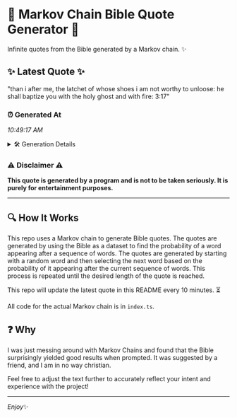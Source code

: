 # 📖 Markov Chain Bible Quote Generator 📖

Infinite quotes from the Bible generated by a Markov chain. ✨

## ✨ Latest Quote ✨
"than i after me, the latchet of whose shoes i am not worthy to unloose: he shall baptize you with the holy ghost and with fire: 3:17"

### ⏰ Generated At
*10:49:17 AM*

<details>
    <summary>🛠️ Generation Details</summary>
    <p>
        <strong>🌱 Seed:</strong> than<br>
        <strong>🔄 Iterations:</strong> 26<br>
        <strong>📜 Context History:</strong><br>[ than ]: i<br>[ than, i ]: after<br>[ than, i, after ]: me,<br>[ than, i, after, me, ]: the<br>[ than, i, after, me,, the ]: latchet<br>[ than, i, after, me,, the, latchet ]: of<br>[ i, after, me,, the, latchet, of ]: whose<br>[ after, me,, the, latchet, of, whose ]: shoes<br>[ me,, the, latchet, of, whose, shoes ]: i<br>[ the, latchet, of, whose, shoes, i ]: am<br>[ latchet, of, whose, shoes, i, am ]: not<br>[ of, whose, shoes, i, am, not ]: worthy<br>[ whose, shoes, i, am, not, worthy ]: to<br>[ shoes, i, am, not, worthy, to ]: unloose:<br>[ i, am, not, worthy, to, unloose: ]: he<br>[ am, not, worthy, to, unloose:, he ]: shall<br>[ not, worthy, to, unloose:, he, shall ]: baptize<br>[ worthy, to, unloose:, he, shall, baptize ]: you<br>[ to, unloose:, he, shall, baptize, you ]: with<br>[ unloose:, he, shall, baptize, you, with ]: the<br>[ he, shall, baptize, you, with, the ]: holy<br>[ shall, baptize, you, with, the, holy ]: ghost<br>[ baptize, you, with, the, holy, ghost ]: and<br>[ you, with, the, holy, ghost, and ]: with<br>[ with, the, holy, ghost, and, with ]: fire:<br>[ the, holy, ghost, and, with, fire: ]: 3:17<br>
    </p>
</details>

### ⚠️ Disclaimer ⚠️
**This quote is generated by a program and is not to be taken seriously. It is purely for entertainment purposes.**

---

## 🔍 How It Works

This repo uses a Markov chain to generate Bible quotes. The quotes are generated by using the Bible as a dataset to find the probability of a word appearing after a sequence of words. The quotes are generated by starting with a random word and then selecting the next word based on the probability of it appearing after the current sequence of words. This process is repeated until the desired length of the quote is reached.

This repo will update the latest quote in this README every 10 minutes. ⏳

All code for the actual Markov chain is in `index.ts`.

## ❓ Why

I was just messing around with Markov Chains and found that the Bible surprisingly yielded good results when prompted. 
It was suggested by a friend, and I am in no way christian.

Feel free to adjust the text further to accurately reflect your intent and experience with the project!

---

*Enjoy*✨
